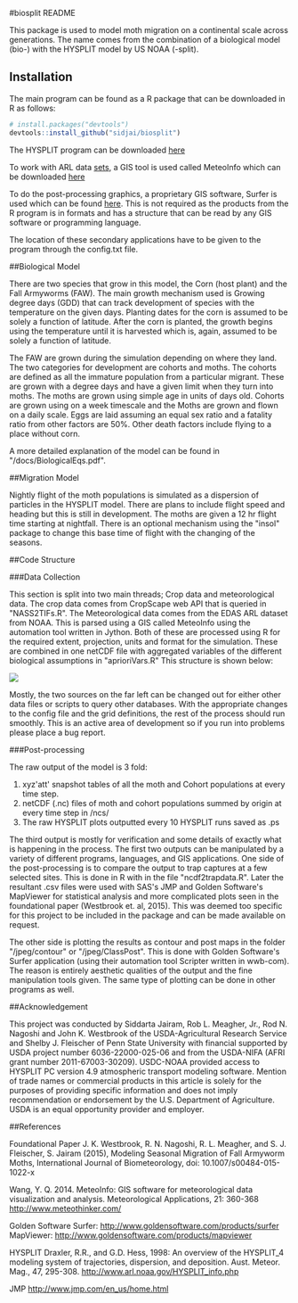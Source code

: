 #biosplit README

This package is used to model moth migration on a continental scale across generations. The name comes from the combination of a biological model (bio-) with the HYSPLIT model by US NOAA (-split).

## Installation

The main program can be found as a R package that can be downloaded in R as follows:

```R
# install.packages("devtools")
devtools::install_github("sidjai/biosplit")
```

The HYSPLIT program can be downloaded [here](http://ready.arl.noaa.gov/HYSPLIT_hytrial.php)

To work with ARL data [sets](ftp://arlftp.arlhq.noaa.gov/pub/archives/), a GIS tool is used called MeteoInfo which can be downloaded [here](http://www.meteothinker.com/Downloads.html)

To do the post-processing graphics, a proprietary GIS software, Surfer is used which can be found [here](http://www.goldensoftware.com/products/surfer). This is not required as the products from the R program is in formats and has a structure that can be read by any GIS software or programming language.

The location of these secondary applications have to be given to the program through the config.txt file.


##Biological Model

There are two species that grow in this model, the Corn (host plant) and the Fall Armyworms (FAW). The main growth mechanism used is Growing degree days (GDD) that can track development of species with the temperature on the given days. Planting dates for the corn is assumed to be solely a function of latitude. After the corn is planted, the growth begins using the temperature until it is harvested which is, again, assumed to be solely a function of latitude. 

The FAW are grown during the simulation depending on where they land. The two categories for development are cohorts and moths. The cohorts are defined as all the immature population from a particular migrant. These are grown with a degree days and have a given limit when they turn into moths. The moths are grown using simple age in units of days old. Cohorts are grown using on a week timescale and the Moths are grown and flown on a daily scale. Eggs are laid assuming an equal sex ratio and a fatality ratio from other factors are 50%. Other death factors include flying to a place without corn.

A more detailed explanation of the model can be found in "/docs/BiologicalEqs.pdf".


##Migration Model

Nightly flight of the moth populations is simulated as a dispersion of particles in the HYSPLIT model. There are plans to include flight speed and heading but this is still in development. The moths are given a 12 hr flight time starting at nightfall. There is an optional mechanism using the "insol" package to change this base time of flight with the changing of the seasons.

##Code Structure

###Data Collection

This section is split into two main threads; Crop data and meteorological data. The crop data comes from CropScape web API that is queried in "NASS2TIFs.R". The Meteorological data comes from the EDAS ARL dataset from NOAA. This is parsed using a GIS called MeteoInfo using the automation tool written in Jython. Both of these are processed using R for the required extent, projection, units and format for the simulation. These are combined in one netCDF file with aggregated variables of the different biological assumptions in "aprioriVars.R" This structure is shown below:

![](~/inst/docs/DataDiagram.jpeg)

Mostly, the two sources on the far left can be changed out for either other data files or scripts to query other databases. With the appropriate changes to the config file and the grid definitions, the rest of the process should run smoothly. This is an active area of development so if you run into problems please place a bug report.

###Post-processing

The raw output of the model is 3 fold:
1. xyz'att' snapshot tables of all the moth and Cohort populations at every time step.
2. netCDF (.nc) files of moth and cohort populations summed by origin at every time step in /ncs/
3. The raw HYSPLIT plots outputted every 10 HYSPLIT runs saved as .ps

The third output is mostly for verification and some details of exactly what is happening in the process. The first two outputs can be manipulated by a variety of different programs, languages, and GIS applications. One side of the post-processing is to compare the output to trap captures at a few selected sites. This is done in R with in the file "ncdf2trapdata.R". Later the resultant .csv files were used with SAS's JMP and Golden Software's MapViewer for statistical analysis and more complicated plots seen in the foundational paper (Westbrook et. al, 2015). This was deemed too specific for this project to be included in the package and can be made available on request.

The other side is plotting the results as contour and post maps in the folder "/jpeg/contour" or "/jpeg/ClassPost". This is done with Golden Software's Surfer application (using their automation tool Scripter written in wwb-com). The reason is entirely aesthetic qualities of the output and the fine manipulation tools given. The same type of plotting can be done in other programs as well. 

##Acknowledgement

This project was conducted by Siddarta Jairam, Rob L. Meagher, Jr., Rod N. Nagoshi and John K. Westbrook of the USDA-Agricultural Research Service and  Shelby J. Fleischer of Penn State University with financial supported by USDA project number 6036-22000-025-06 and from the USDA-NIFA (AFRI grant number 2011-67003-30209).  USDC-NOAA provided access to HYSPLIT PC version 4.9 atmospheric transport modeling software.  Mention of trade names or commercial products in this article is solely for the purposes of providing specific information and does not imply recommendation or endorsement by the U.S. Department of Agriculture.  USDA is an equal opportunity provider and employer.


##References

Foundational Paper
J. K. Westbrook, R. N. Nagoshi, R. L. Meagher, and S. J. Fleischer, S. Jairam (2015), Modeling Seasonal Migration of Fall Armyworm Moths, International Journal of Biometeorology, doi: 10.1007/s00484-015-1022-x


Wang, Y. Q. 2014. MeteoInfo: GIS software for meteorological data visualization and analysis. Meteorological Applications, 21: 360-368
http://www.meteothinker.com/

Golden Software
Surfer: http://www.goldensoftware.com/products/surfer
MapViewer: http://www.goldensoftware.com/products/mapviewer

HYSPLIT
Draxler, R.R., and G.D. Hess, 1998: An overview of the HYSPLIT_4 modeling system of trajectories, dispersion, and deposition. Aust. Meteor. Mag., 47, 295-308.
http://www.arl.noaa.gov/HYSPLIT_info.php

JMP http://www.jmp.com/en_us/home.html
